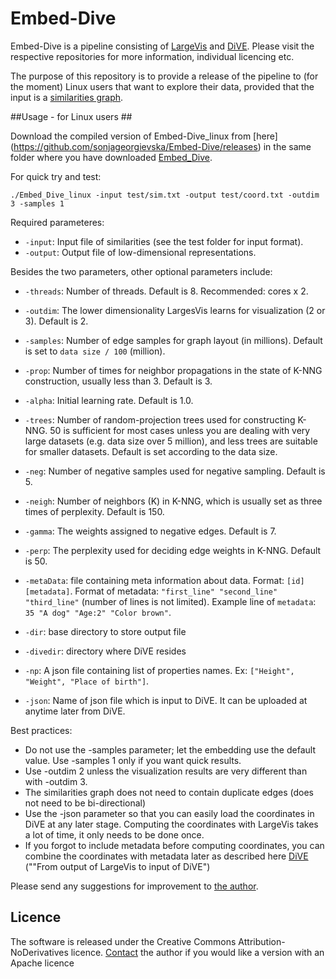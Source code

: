 # Embed-Dive

Embed-Dive is a pipeline consisting of [LargeVis](https://github.com/lferry007/LargeVis) and [DiVE](http://github.com/sonjageorgievska/DiVE/). Please visit the respective repositories for more information, individual licencing etc.

The purpose of this repository is to provide a release of the pipeline to (for the moment) Linux users that want to explore their data, provided that the input is a [similarities graph](https://github.com/sonjageorgievska/Embed-Dive/blob/master/test/sim.txt). 

##Usage - for Linux users ##

Download the compiled version of Embed-Dive_linux from [here] (https://github.com/sonjageorgievska/Embed-Dive/releases) in the same folder where you have downloaded [Embed_Dive](https://github.com/sonjageorgievska/Embed-Dive). 

For quick try and test: 

    ./Embed_Dive_linux -input test/sim.txt -output test/coord.txt -outdim 3 -samples 1
    
Required parameteres:
* `-input`: Input file of similarities (see the test folder for input format).
* `-output`: Output file of low-dimensional representations.

Besides the two parameters, other optional parameters include:
* `-threads`: Number of threads. Default is 8. Recommended: cores x 2.
* `-outdim`: The lower dimensionality LargesVis learns for visualization (2 or 3). Default is 2.
* `-samples`: Number of edge samples for graph layout (in millions). Default is set to ```data size / 100``` (million). 
* `-prop`: Number of times for neighbor propagations in the state of K-NNG construction, usually less than 3. Default is 3.
* `-alpha`: Initial learning rate. Default is 1.0.
* `-trees`: Number of random-projection trees used for constructing K-NNG. 50 is sufficient for most cases unless you are dealing with very large datasets (e.g. data size over 5 million), and less trees are suitable for smaller datasets. Default is set according to the data size.
* `-neg`: Number of negative samples used for negative sampling. Default is 5.
* `-neigh`: Number of neighbors (K) in K-NNG, which is usually set as three times of perplexity. Default is 150.
* `-gamma`: The weights assigned to negative edges. Default is 7.
* `-perp`: The perplexity used for deciding edge weights in K-NNG. Default is 50.
    
* `-metaData`: file containing meta information about data. Format: `[id] [metadata]`.  Format of metadata:  `"first_line" "second_line" "third_line"` (number of lines is not limited). Example line of `metadata`: `35 "A dog" "Age:2" "Color brown"`.
	
* `-dir`: base directory to store output file
* `-divedir`: directory where DiVE resides
* `-np`: A json file containing list of properties names. Ex: `["Height", "Weight", "Place of birth"]`. 
* `-json`: Name of json file which is input to DiVE. It can be uploaded at anytime later from DiVE.

Best practices: 

* Do not use the -samples parameter; let the embedding use the default value. Use -samples 1 only if you want quick results.
* Use -outdim 2 unless the visualization results are very different than with -outdim 3.
* The similarities graph does not need to contain duplicate edges (does not need to be bi-directional)
* Use the -json parameter so that you can easily load the coordinates in DiVE at any later stage. Computing the coordinates with  LargeVis takes a lot of time, it only needs to be done once.
* If you forgot to include metadata before computing coordinates, you can combine the coordinates with metadata later as described here [DiVE](http://github.com/sonjageorgievska/DiVE/) (""From output of LargeVis to input of DiVE")

Please send any suggestions for improvement to [the author](mailto:s.georgievska@esciencecenter.nl). 

## Licence ##
The software is released under the Creative Commons Attribution-NoDerivatives licence.
[Contact](mailto:s.georgievska@esciencecenter.nl) the author if you would like a version with an Apache licence 

